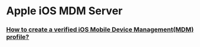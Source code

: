 # Apple iOS MDM Server

### [How to create a verified iOS Mobile Device Management(MDM) profile?](https://developerinsider.co/how-to-create-a-verified-ios-mobile-device-management-mdm-profile/)
